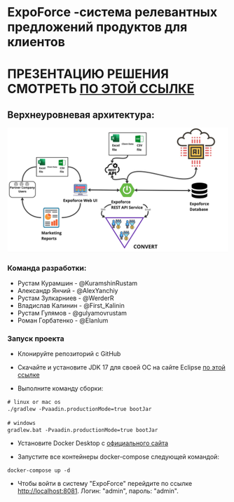# ExpoForce -система релевантных предложений продуктов для клиентов

# **ПРЕЗЕНТАЦИЮ РЕШЕНИЯ СМОТРЕТЬ** [ПО ЭТОЙ ССЫЛКЕ](https://github.com/hackathonsrus/expohack_java_boys_64/blob/main/Java%20Boys%20-%20ExpoForce%20-%20%D1%81%D0%B8%D1%81%D1%82%D0%B5%D0%BC%D0%B0%20%D1%80%D0%B5%D0%BB%D0%B5%D0%B2%D0%B0%D0%BD%D1%82%D0%BD%D1%8B%D1%85%20%D0%BF%D1%80%D0%B5%D0%B4%D0%BB%D0%BE%D0%B6%D0%B5%D0%BD%D0%B8%D0%B9%20%D0%BF%D1%80%D0%BE%D0%B4%D1%83%D0%BA%D1%82%D0%BE%D0%B2%20%D0%B8%20%D1%83%D1%81%D0%BB%D1%83%D0%B3%20%D0%B4%D0%BB%D1%8F%20%D0%BA%D0%BB%D0%B8%D0%B5%D0%BD%D1%82%D0%BE%D0%B2%20%D0%BA%D0%BE%D0%BC%D0%BF%D0%B0%D0%BD%D0%B8%D0%B9-%D0%BF%D0%B0%D1%80%D1%82%D0%BD%D0%B5%D1%80%D0%BE%D0%B2%20%D0%AD%D0%BA%D1%81%D0%BF%D0%BE%D0%B1%D0%B0%D0%BD%D0%BA%D0%B0.pdf)

## Верхнеуровневая архитектура:
![Верхнеуровневая архитектура](img/ExpoForce-Design.jpg)

### Команда разработки:
- Рустам Курамшин - @KuramshinRustam
- Александр Янчий - @AlexYanchiy
- Рустам Зулкарниев - @WerderR
- Владислав Калинин - @First_Kalinin
- Рустам Гулямов - @gulyamovrustam
- Роман Горбатенко - @Elanlum

### Запуск проекта

- Клонируйте репозиторий с GitHub

- Скачайте и установите JDK 17 для своей ОС на сайте Eclipse [по этой ссылке](https://adoptium.net/temurin/releases/)

- Выполните команду сборки:

```shell
# linux or mac os
./gradlew -Pvaadin.productionMode=true bootJar

# windows 
gradlew.bat -Pvaadin.productionMode=true bootJar
```

- Установите Docker Desktop с [официального сайта](https://www.docker.com/products/docker-desktop/)

- Запустите все контейнеры docker-compose следующей командой:
```shell
docker-compose up -d
```

- Чтобы войти в систему "ExpoForce" перейдите по ссылке [http://localhost:8081](http://localhost:8081). Логин: "admin", пароль: "admin".